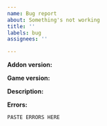 ```yaml
---
name: Bug report
about: Something's not working
title: ''
labels: bug
assignees: ''

---
```


**Addon version:**


**Game version:**


**Description:**


**Errors:**
```
PASTE ERRORS HERE
```
